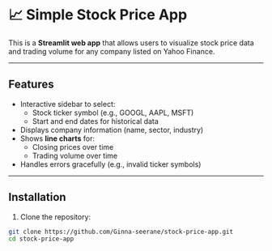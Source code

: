 # 📈 Simple Stock Price App

This is a **Streamlit web app** that allows users to visualize stock price data and trading volume for any company listed on Yahoo Finance.

---

## **Features**

- Interactive sidebar to select:
  - Stock ticker symbol (e.g., GOOGL, AAPL, MSFT)
  - Start and end dates for historical data
- Displays company information (name, sector, industry)
- Shows **line charts** for:
  - Closing prices over time
  - Trading volume over time
- Handles errors gracefully (e.g., invalid ticker symbols)

---

## **Installation**

1. Clone the repository:
```bash
git clone https://github.com/Ginna-seerane/stock-price-app.git
cd stock-price-app
